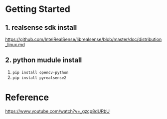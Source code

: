 # Getting Started

## 1. realsense sdk install
https://github.com/IntelRealSense/librealsense/blob/master/doc/distribution_linux.md

## 2. python mudule install
1. ``` pip install opencv-python ```
2. ``` pip install pyrealsense2 ```

# Reference
https://www.youtube.com/watch?v=_gzcp8dURbU